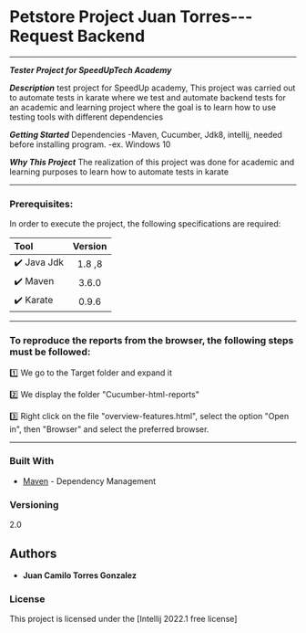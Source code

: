 # Petstore Project  Juan Torres---Request Backend
***

**_Tester Project for SpeedUpTech Academy_**


**_Description_**
test project for SpeedUp academy, This project was carried out to automate tests in karate where we test and automate backend tests for an academic and learning project where the goal is to learn how to use testing tools with different dependencies



**_Getting Started_**
Dependencies
-Maven, Cucumber, Jdk8, intellij, needed before installing program.
-ex. Windows 10

**_Why This Project_**
The realization of this project was done for academic and learning purposes to learn how to automate tests in karate 



***
### Prerequisites:

In order to execute the project, the following specifications are required:

|Tool| Version|
|:--------------|:-------------:|
|:heavy_check_mark: Java Jdk |1.8 ,8 |
|:heavy_check_mark: Maven |3.6.0 |
|:heavy_check_mark: Karate |0.9.6 |


***

### To reproduce the reports from the browser, the following steps must be followed:

:one: We go to the Target folder and expand it

:two: We display the folder "Cucumber-html-reports"

:three: Right click on the file "overview-features.html", select the option "Open in", then "Browser" and select the preferred browser.

***



### Built With

* [Maven](https://maven.apache.org/) - Dependency Management




### Versioning

2.0

## Authors

* **Juan Camilo Torres Gonzalez** 


### License

This project is licensed under the [Intellij 2022.1 free license] 
